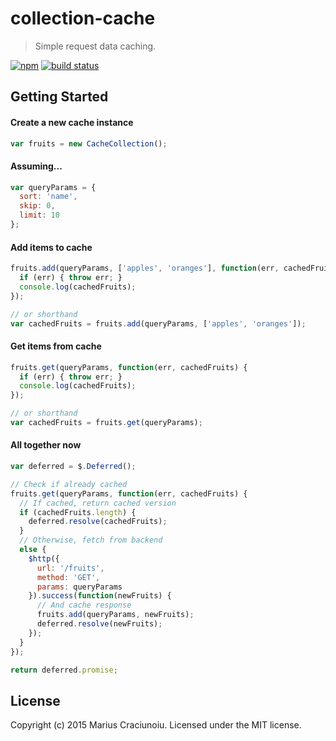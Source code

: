collection-cache
================

> Simple request data caching.

[![npm](https://img.shields.io/npm/v/collection-cache.svg)](https://www.npmjs.com/package/collection-cache)
[![build status](https://travis-ci.org/mariusc23/collection-cache.svg)](https://travis-ci.org/mariusc23/collection-cache)

## Getting Started

#### Create a new cache instance

```js
var fruits = new CacheCollection();
```

#### Assuming...
```js
var queryParams = {
  sort: 'name',
  skip: 0,
  limit: 10
};
```

#### Add items to cache
```js
fruits.add(queryParams, ['apples', 'oranges'], function(err, cachedFruits) {
  if (err) { throw err; }
  console.log(cachedFruits);
});

// or shorthand
var cachedFruits = fruits.add(queryParams, ['apples', 'oranges']);
```

#### Get items from cache
```js
fruits.get(queryParams, function(err, cachedFruits) {
  if (err) { throw err; }
  console.log(cachedFruits);
});

// or shorthand
var cachedFruits = fruits.get(queryParams);
```

#### All together now
```js
var deferred = $.Deferred();

// Check if already cached
fruits.get(queryParams, function(err, cachedFruits) {
  // If cached, return cached version
  if (cachedFruits.length) {
    deferred.resolve(cachedFruits);
  }
  // Otherwise, fetch from backend
  else {
    $http({
      url: '/fruits',
      method: 'GET',
      params: queryParams
    }).success(function(newFruits) {
      // And cache response
      fruits.add(queryParams, newFruits);
      deferred.resolve(newFruits);
    });
  }
});

return deferred.promise;
```

## License
Copyright (c) 2015 Marius Craciunoiu. Licensed under the MIT license.

